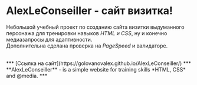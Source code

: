 # AlexLeConseiller - сайт визитка!
Небольшой учебный проект по созданию сайта визитки выдуманного персонажа для тренировки навыков *HTML и CSS*, ну и конечно медиазапросы для адаптивности.<br>
Дополнительна сделана проверка на *PageSpeed* и валидаторе.

<br>
***
[Ссылка на сайт](https://golovanovalex.github.io/AlexLeConseiller/)
***
**AlexLeConseiller** - is a simple website for training skills *HTML, CSS* and @media.
***

